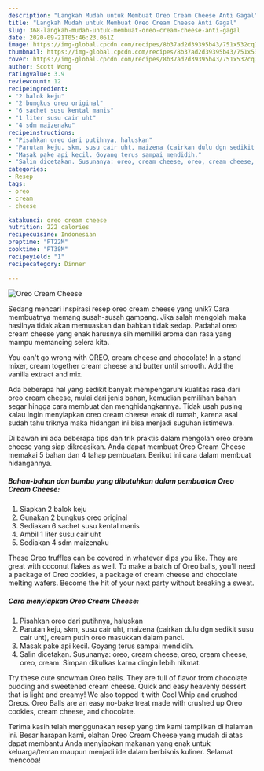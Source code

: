 ```yaml
---
description: "Langkah Mudah untuk Membuat Oreo Cream Cheese Anti Gagal"
title: "Langkah Mudah untuk Membuat Oreo Cream Cheese Anti Gagal"
slug: 368-langkah-mudah-untuk-membuat-oreo-cream-cheese-anti-gagal
date: 2020-09-21T05:46:23.061Z
image: https://img-global.cpcdn.com/recipes/8b37ad2d39395b43/751x532cq70/oreo-cream-cheese-foto-resep-utama.jpg
thumbnail: https://img-global.cpcdn.com/recipes/8b37ad2d39395b43/751x532cq70/oreo-cream-cheese-foto-resep-utama.jpg
cover: https://img-global.cpcdn.com/recipes/8b37ad2d39395b43/751x532cq70/oreo-cream-cheese-foto-resep-utama.jpg
author: Scott Wong
ratingvalue: 3.9
reviewcount: 12
recipeingredient:
- "2 balok keju"
- "2 bungkus oreo original"
- "6 sachet susu kental manis"
- "1 liter susu cair uht"
- "4 sdm maizenaku"
recipeinstructions:
- "Pisahkan oreo dari putihnya, haluskan"
- "Parutan keju, skm, susu cair uht, maizena (cairkan dulu dgn sedikit susu cair uht), cream putih oreo masukkan dalam panci."
- "Masak pake api kecil. Goyang terus sampai mendidih."
- "Salin dicetakan. Susunanya: oreo, cream cheese, oreo, cream cheese, oreo, cream. Simpan dikulkas karna dingin lebih nikmat."
categories:
- Resep
tags:
- oreo
- cream
- cheese

katakunci: oreo cream cheese 
nutrition: 222 calories
recipecuisine: Indonesian
preptime: "PT22M"
cooktime: "PT38M"
recipeyield: "1"
recipecategory: Dinner

---
```



![Oreo Cream Cheese](https://img-global.cpcdn.com/recipes/8b37ad2d39395b43/751x532cq70/oreo-cream-cheese-foto-resep-utama.jpg)

Sedang mencari inspirasi resep oreo cream cheese yang unik? Cara membuatnya memang susah-susah gampang. Jika salah mengolah maka hasilnya tidak akan memuaskan dan bahkan tidak sedap. Padahal oreo cream cheese yang enak harusnya sih memiliki aroma dan rasa yang mampu memancing selera kita.

You can&#39;t go wrong with OREO, cream cheese and chocolate! In a stand mixer, cream together cream cheese and butter until smooth. Add the vanilla extract and mix.

Ada beberapa hal yang sedikit banyak mempengaruhi kualitas rasa dari oreo cream cheese, mulai dari jenis bahan, kemudian pemilihan bahan segar hingga cara membuat dan menghidangkannya. Tidak usah pusing kalau ingin menyiapkan oreo cream cheese enak di rumah, karena asal sudah tahu triknya maka hidangan ini bisa menjadi suguhan istimewa.


Di bawah ini ada beberapa tips dan trik praktis dalam mengolah oreo cream cheese yang siap dikreasikan. Anda dapat membuat Oreo Cream Cheese memakai 5 bahan dan 4 tahap pembuatan. Berikut ini cara dalam membuat hidangannya.

<!--inarticleads1-->

##### Bahan-bahan dan bumbu yang dibutuhkan dalam pembuatan Oreo Cream Cheese:

1. Siapkan 2 balok keju
1. Gunakan 2 bungkus oreo original
1. Sediakan 6 sachet susu kental manis
1. Ambil 1 liter susu cair uht
1. Sediakan 4 sdm maizenaku


These Oreo truffles can be covered in whatever dips you like. They are great with coconut flakes as well. To make a batch of Oreo balls, you&#39;ll need a package of Oreo cookies, a package of cream cheese and chocolate melting wafers. Become the hit of your next party without breaking a sweat. 

<!--inarticleads2-->

##### Cara menyiapkan Oreo Cream Cheese:

1. Pisahkan oreo dari putihnya, haluskan
1. Parutan keju, skm, susu cair uht, maizena (cairkan dulu dgn sedikit susu cair uht), cream putih oreo masukkan dalam panci.
1. Masak pake api kecil. Goyang terus sampai mendidih.
1. Salin dicetakan. Susunanya: oreo, cream cheese, oreo, cream cheese, oreo, cream. Simpan dikulkas karna dingin lebih nikmat.


Try these cute snowman Oreo balls. They are full of flavor from chocolate pudding and sweetened cream cheese. Quick and easy heavenly dessert that is light and creamy! We also topped it with Cool Whip and crushed Oreos. Oreo Balls are an easy no-bake treat made with crushed up Oreo cookies, cream cheese, and chocolate. 

Terima kasih telah menggunakan resep yang tim kami tampilkan di halaman ini. Besar harapan kami, olahan Oreo Cream Cheese yang mudah di atas dapat membantu Anda menyiapkan makanan yang enak untuk keluarga/teman maupun menjadi ide dalam berbisnis kuliner. Selamat mencoba!
